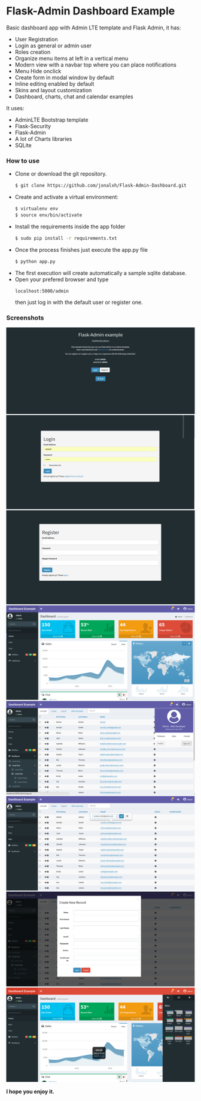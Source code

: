 # Flask-Admin Dashboard Example

Basic dashboard app with Admin LTE template and Flask Admin, it has:

- User Registration
- Login as general or admin user
- Roles creation
- Organize menu items at left in a vertical menu
- Modern view with a navbar top where you can place notifications
- Menu Hide onclick
- Create form in modal window by default
- Inline editing enabled by default
- Skins and  layout customization
- Dashboard, charts, chat and calendar examples
 
It uses: 

  - AdminLTE Bootstrap template
  - Flask-Security
  - Flask-Admin
  - A lot of Charts libraries
  - SQLite


### How to use

- Clone or download the git repository.
    ```sh
    $ git clone https://github.com/jonalxh/Flask-Admin-Dashboard.git
    ```
- Create and activate a virtual environment:
    ```sh
    $ virtualenv env
    $ source env/bin/activate
    ```
- Install the requirements inside the app folder
    ```sh
    $ sudo pip install -r requirements.txt
    ```
- Once the process finishes just execute the app.py file
    ```sh
    $ python app.py
    ```
- The first execution will create automatically a sample sqlite database.
- Open your prefered browser and type
    ```
    localhost:5000/admin
    ```
    then just log in with the default user or register one. 

### Screenshots
![Index](screenshots/index.png)
![Login](screenshots/login.png)
![Register](screenshots/register.png)
![Home](screenshots/home.png)
![User](screenshots/user.png)
![Edit](screenshots/edit.png)
![Create](screenshots/create.png)
![Skins and Layout](screenshots/skins.png)



**I hope you enjoy it.**

